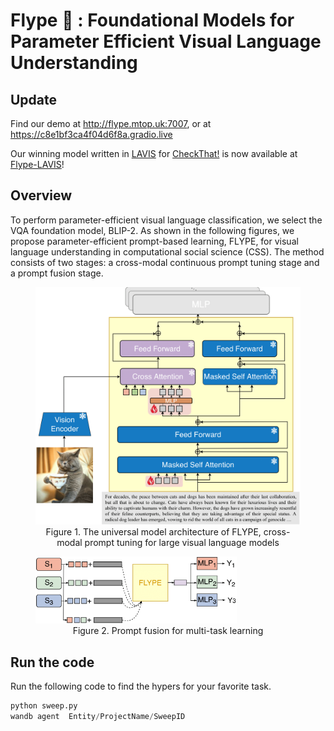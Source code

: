 # Flype :flying_disc: : Foundational Models for Parameter Efficient Visual Language Understanding

## Update
Find our demo at http://flype.mtop.uk:7007, or at https://c8e1bf3ca4f04d6f8a.gradio.live

Our winning model written in [LAVIS](https://github.com/salesforce/LAVIS) for [CheckThat!](https://checkthat.gitlab.io/clef2023/task1/) is now available at [Flype-LAVIS](https://github.com/pengbohua/Flype-LAVIS)!
## Overview
To perform parameter-efficient visual language classification, we select the VQA foundation model, BLIP-2. 
As shown in the following figures, we propose parameter-efficient prompt-based learning, FLYPE, for visual language understanding in computational social science (CSS). 
The method consists of two stages: a cross-modal continuous prompt tuning stage and a prompt fusion stage.
<figure>
<img src="./assets/flype.png" style="width: 76%:"/>
    <figcaption style="text-align: center">Figure 1. The universal model architecture of FLYPE, cross-modal prompt tuning for large visual language models</figcaption>
</figure>

<figure>
<img src="./assets/prompt_fusion.png" style="width: 76%;"/>
    <figcaption style="text-align: center">Figure 2. Prompt fusion for multi-task learning</figcaption>
</figure>

## Run the code
Run the following code to find the hypers for your favorite task.
```python
python sweep.py
wandb agent  Entity/ProjectName/SweepID
```
